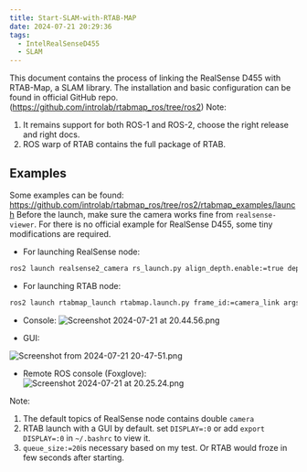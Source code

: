 ```yaml
---
title: Start-SLAM-with-RTAB-MAP
date: 2024-07-21 20:29:36
tags:
  - IntelRealSenseD455
  - SLAM
---
```

This document contains the process of linking the RealSense D455 with RTAB-Map, a SLAM library.
The installation and basic configuration can be found in official GitHub repo.(https://github.com/introlab/rtabmap_ros/tree/ros2)
Note:
1. It remains support for both ROS-1 and ROS-2, choose the right release and right docs.
2. ROS warp of RTAB contains the full package of RTAB. 
## Examples
Some examples can be found: https://github.com/introlab/rtabmap_ros/tree/ros2/rtabmap_examples/launch
Before the launch, make sure the camera works fine from `realsense-viewer`.
For there is no official example for RealSense D455, some tiny modifications are required.



- For launching RealSense node:
```bash
ros2 launch realsense2_camera rs_launch.py align_depth.enable:=true depth_module.depth_profile:=640x360x90 depth_module.infra_profile:=640x360x90 rgb_camera.color_profile:=480x270x90
```

- For launching RTAB node:
```bash
ros2 launch rtabmap_launch rtabmap.launch.py frame_id:=camera_link args:="-d" rgb_topic:=/camera/camera/color/image_raw depth_topic:=/camera/camera/aligned_depth_to_color/image_raw camera_info_topic:=/camera/camera/color/camera_info approx_sync:=false queue_size:=20
```

- Console:
![Screenshot 2024-07-21 at 20.44.56.png](https://cdn.jsdelivr.net/gh/TANG617/images/202407212045588.png)

- GUI:

![Screenshot from 2024-07-21 20-47-51.png](https://cdn.jsdelivr.net/gh/TANG617/images/202407212049932.png)

- Remote ROS console (Foxglove):
![Screenshot 2024-07-21 at 20.25.24.png](https://cdn.jsdelivr.net/gh/TANG617/images/202407212051621.png)

Note:
1. The default topics of RealSense node contains double `camera`
2. RTAB launch with a GUI by default. set `DISPLAY=:0` or add  `export DISPLAY=:0` in `~/.bashrc` to view it.
3. `queue_size:=20`is necessary based on my test. Or RTAB would froze in few seconds after starting.
